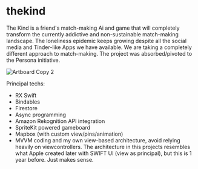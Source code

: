 # thekind
The Kind is a friend's match-making Ai and game that will completely transform the currently addictive and non-sustainable match-making landscape. The loneliness epidemic keeps growing despite all the social media and Tinder-like Apps we have available. We are taking a completely different approach to match-making. 
The project was absorbed/pivoted to the Persona initiative.

![Artboard Copy 2](https://user-images.githubusercontent.com/17029800/68362845-8b1e1b80-00dd-11ea-85a9-13a821cc91a9.png)

Principal techs: 
- RX Swift
- Bindables
- Firestore
- Async programming
- Amazon Rekognition API integration
- SpriteKit powered gameboard
- Mapbox (with custom view/pins/animation)
- MVVM coding and my own view-based architecture, avoid relying heavily on viewcontrollers. The architecture in this projects resembles what Apple created later with SWIFT UI (view as principal), but this is 1 year before. Just makes sense. 
